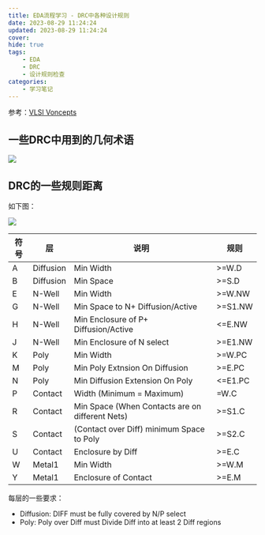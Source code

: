 ```yaml
---
title: EDA流程学习 - DRC中各种设计规则
date: 2023-08-29 11:24:24
updated: 2023-08-29 11:24:24
cover:
hide: true
tags:
    - EDA
    - DRC
    - 设计规则检查
categories:
    - 学习笔记
---
```


参考：[VLSI Voncepts](https://www.vlsi-expert.com/2014/12/design-rule-check.html)

## 一些DRC中用到的几何术语

![](Layout8.webp)

## DRC的一些规则距离

如下图：

![](Layout9.png)

| 符号 | 层        | 说明                                            | 规则    |
| ---- | --------- | ----------------------------------------------- | ------- |
| A    | Diffusion | Min Width                                       | >=W.D   |
| B    | Diffusion | Min Space                                       | >=S.D   |
| E    | N-Well    | Min Width                                       | >=W.NW  |
| G    | N-Well    | Min Space to N+ Diffusion/Active                | >=S1.NW |
| H    | N-Well    | Min Enclosure of P+ Diffusion/Active            | <=E.NW  |
| J    | N-Well    | Min Enclosure of N select                       | >=E1.NW |
| K    | Poly      | Min Width                                       | >=W.PC  |
| M    | Poly      | Min Poly Extnsion On Diffusion                  | >=E.PC  |
| N    | Poly      | Min Diffusion Extension On Poly                 | <=E1.PC |
| P    | Contact   | Width (Minimum = Maximum)                       | =W.C    |
| R    | Contact   | Min Space (When Contacts are on different Nets) | >=S1.C  |
| S    | Contact   | (Contact over Diff) minimum Space to Poly       | >=S2.C  |
| U    | Contact   | Enclosure by Diff                               | >=E.C   |
| W    | Metal1    | Min Width                                       | >=W.M   |
| Y    | Metal1    | Enclosure of Contact                            | >=E.M   |

每层的一些要求：
- Diffusion: DIFF must be fully covered by N/P select
- Poly: Poly over Diff must Divide Diff into at least 2 Diff regions


